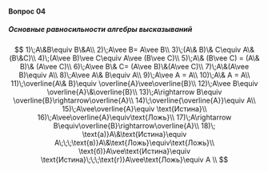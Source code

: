 #### Вопрос 04

##### Основные равносильности алгебры высказываний

$$
1)\;A\&B\equiv B\&A\\
2)\;A\vee B= A\vee B\\
3)\;(A\& B)\& C\equiv A\&(B\&C)\\
4)\;(A\vee B)\vee C\equiv A\vee (B\vee C)\\
5)\;A\& (B\vee C) = (A\& B)\& (A\vee C)\\
6)\;A\vee B\& C= (A\vee B)\&(A\vee C)\\
7)\;A\&(A\vee B)\equiv A\\
8)\;A\vee A\& B\equiv A\\
9)\;A\vee A = A\\
10)\;A\& A = A\\
11)\;\overline{A\& B}\equiv \overline{A}\vee\overline{B}\\
12)\;A\vee B\equiv \overline{A}\&\overline{B}\\
13)\;A\rightarrow B\equiv \overline{B}\rightarrow\overline{A}\\
14)\;\overline{\overline{A}}\equiv A\\
15)\;A\vee\overline{A}\equiv \text{Истина}\\
16)\;A\vee\overline{A}\equiv\text{Ложь}\\
17)\;A\rightarrow B\equiv\overline{B}\rightarrow\overline{A}\\
18)\;
\text{а)}A\&\text{Истина}\equiv A\;\;\;\text{в)}A\&\text{Ложь}\equiv\text{Ложь}\\
\text{б)}A\vee\text{Истина}\equiv \text{Истина}\;\;\;\text{г)}A\vee\text{Ложь}\equiv A
\\
$$

